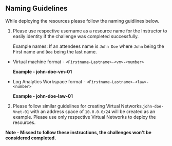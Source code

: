 ## Naming Guidelines

While deploying the resources please follow the naming guidlines below. 
   
1. Please use respective username as a resource name for the Instructor to easily identity if the challenge was completed successfully. 
 
   Example names: If an attendees name is `John Doe` where `John` being the First name and `Doe` being the last name.

- Virtual machine format - `<Firstname-Lastname>-<vm>-<number>`

   **Example - john-doe-vm-01**


- Log Analytics Workspace format - `<Firstname-Lastname>-<law>-<number>`


   **Example - john-doe-law-01**

 
2. Please follow similar guidelines for creating Virtual Networks.`john-doe-Vnet-01` with an address space of `10.0.0.0/24` will be created as an example. Please use only respective Virtual Networks to deploy the resources. 
	

**Note - Missed to follow these instructions, the challenges won't be considered completed.**

